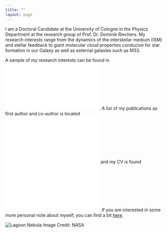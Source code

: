 ```yaml
---
title: ""
layout: page
---
```


I am a Doctoral Candidate at the University of Cologne in the Physics Department at the research group of Prof. Dr. Dominik Riechers. My research interests range from the dynamics of the interstellar medium (ISM) and stellar feedback to giant molecular cloud properties conducive for star formation in our Galaxy as well as external galaxies such as M33.

A sample of my research interests can be found in ![Research Interests](research.md). A list of my publications as first author and co-author is located ![here](publications.md) and my CV is found ![here](CV.md). If you are interested in some more personal note about myself, you can find a bit [here](about_me.md).

![Lagoon Nebula](lagoon.jpg)
Image Credit: NASA


